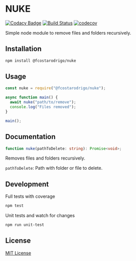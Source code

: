 # NUKE

[![Codacy Badge](https://api.codacy.com/project/badge/Grade/e122e150123e44fe86bd46bd1d8aed1a)](https://app.codacy.com/app/fcostarodrigo/nuke?utm_source=github.com&utm_medium=referral&utm_content=fcostarodrigo/nuke&utm_campaign=Badge_Grade_Dashboard)
[![Build Status](https://travis-ci.org/fcostarodrigo/nuke.svg?branch=master)](https://travis-ci.org/fcostarodrigo/nuke)
[![codecov](https://codecov.io/gh/fcostarodrigo/nuke/branch/master/graph/badge.svg)](https://codecov.io/gh/fcostarodrigo/nuke)

Simple node module to remove files and folders recursively.

## Installation

```bash
npm install @fcostarodrigo/nuke
```

## Usage

```javascript
const nuke = require("@fcostarodrigo/nuke");

async function main() {
  await nuke("path/to/remove");
  console.log("Files removed");
}

main();
```

## Documentation

```typescript
function nuke(pathToDelete: string): Promise<void>;
```

Removes files and folders recursively.

`pathToDelete`: Path with folder or file to delete.

## Development

Full tests with coverage

```bash
npm test
```

Unit tests and watch for changes

```bash
npm run unit-test
```

## License

[MIT License](http://www.opensource.org/licenses/mit-license.php)
